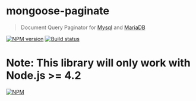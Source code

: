 
# mongoose-paginate

> Document Query Paginator for  [Mysql](https://mysql.org) and [MariaDB](http://mongoosejs.com)

[![NPM version](https://img.shields.io/npm/v/mongoose-paginate.svg)](https://npmjs.org/package/mongoose-paginate)
[![Build status](https://img.shields.io/travis/edwardhotchkiss/mongoose-paginate.svg)](https://travis-ci.org/edwardhotchkiss/mongoose-paginate)

**Note:** This library will only work with Node.js >= 4.2
=======
[![NPM](https://nodei.co/npm/mysql-paginator.png?downloads=true&downloadRank=true&stars=true)](https://nodei.co/npm/mysql-paginator/)
